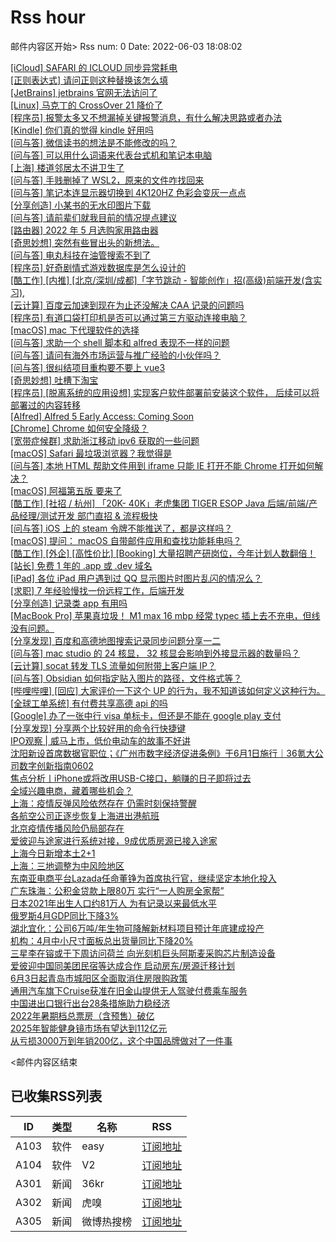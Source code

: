 # Rss hour

邮件内容区开始>
Rss num: 0  Date: 2022-06-03 18:08:02 <br/>

<a href='https://www.v2ex.com/t/857146#reply0'>[iCloud] SAFARI 的 ICLOUD 同步异常耗电</a><br/>
<a href='https://www.v2ex.com/t/857145#reply1'>[正则表达式] 请问正则这种替换该怎么填</a><br/>
<a href='https://www.v2ex.com/t/857144#reply2'>[JetBrains] jetbrains 官网无法访问了</a><br/>
<a href='https://www.v2ex.com/t/857143#reply4'>[Linux] 马克丁的 CrossOver 21 降价了</a><br/>
<a href='https://www.v2ex.com/t/857142#reply4'>[程序员] 报警太多又不想漏掉关键报警消息，有什么解决思路或者办法</a><br/>
<a href='https://www.v2ex.com/t/857141#reply11'>[Kindle] 你们真的觉得 kindle 好用吗</a><br/>
<a href='https://www.v2ex.com/t/857139#reply0'>[问与答] 微信读书的想法是不能修改的吗？</a><br/>
<a href='https://www.v2ex.com/t/857138#reply8'>[问与答] 可以用什么词语来代表台式机和笔记本电脑</a><br/>
<a href='https://www.v2ex.com/t/857137#reply4'>[上海] 楼道邻居太不讲卫生了</a><br/>
<a href='https://www.v2ex.com/t/857136#reply2'>[问与答] 手贱删掉了 WSL2，原来的文件咋找回来</a><br/>
<a href='https://www.v2ex.com/t/857135#reply2'>[问与答] 笔记本连显示器切换到 4K120HZ 色彩会变灰一点点</a><br/>
<a href='https://www.v2ex.com/t/857134#reply1'>[分享创造] 小某书的无水印图片下载</a><br/>
<a href='https://www.v2ex.com/t/857133#reply0'>[问与答] 请前辈们就我目前的情况提点建议</a><br/>
<a href='https://www.v2ex.com/t/857132#reply18'>[路由器] 2022 年 5 月选购家用路由器</a><br/>
<a href='https://www.v2ex.com/t/857131#reply4'>[奇思妙想] 突然有些冒出头的新想法。</a><br/>
<a href='https://www.v2ex.com/t/857130#reply21'>[问与答] 电丸科技在油管搜索不到了</a><br/>
<a href='https://www.v2ex.com/t/857127#reply8'>[程序员] 好奇剧情式游戏数据库是怎么设计的</a><br/>
<a href='https://www.v2ex.com/t/857126#reply0'>[酷工作] [内推] [北京/深圳/成都]「字节跳动 - 智能创作」招(高级)前端开发(含实习),</a><br/>
<a href='https://www.v2ex.com/t/857125#reply3'>[云计算] 百度云加速到现在为止还没解决 CAA 记录的问题吗</a><br/>
<a href='https://www.v2ex.com/t/857124#reply6'>[程序员] 有道口袋打印机是否可以通过第三方驱动连接电脑？</a><br/>
<a href='https://www.v2ex.com/t/857123#reply28'>[macOS] mac 下代理软件的选择</a><br/>
<a href='https://www.v2ex.com/t/857122#reply3'>[问与答] 求助一个 shell 脚本和 alfred 表现不一样的问题</a><br/>
<a href='https://www.v2ex.com/t/857121#reply1'>[问与答] 请问有海外市场运营与推广经验的小伙伴吗？</a><br/>
<a href='https://www.v2ex.com/t/857117#reply6'>[问与答] 很纠结项目重构要不要上 vue3</a><br/>
<a href='https://www.v2ex.com/t/857116#reply19'>[奇思妙想] 吐槽下淘宝</a><br/>
<a href='https://www.v2ex.com/t/857114#reply3'>[程序员] [脱离系统的应用设想] 实现客户软件部署前安装这个软件， 后续可以将部署过的内容转移</a><br/>
<a href='https://www.v2ex.com/t/857113#reply0'>[Alfred] Alfred 5 Early Access: Coming Soon</a><br/>
<a href='https://www.v2ex.com/t/857112#reply4'>[Chrome] Chrome 如何安全降级？</a><br/>
<a href='https://www.v2ex.com/t/857111#reply1'>[宽带症候群] 求助浙江移动 ipv6 获取的一些问题</a><br/>
<a href='https://www.v2ex.com/t/857110#reply10'>[macOS] Safari 最垃圾浏览器？我觉得是</a><br/>
<a href='https://www.v2ex.com/t/857109#reply3'>[问与答] 本地 HTML 帮助文件用到 iframe 只能 IE 打开不能 Chrome 打开如何解决？</a><br/>
<a href='https://www.v2ex.com/t/857108#reply5'>[macOS] 阿福第五版 要来了</a><br/>
<a href='https://www.v2ex.com/t/857107#reply4'>[酷工作] [社招 / 杭州] 「20K- 40K」老虎集团 TIGER ESOP Java 后端/前端/产品经理/测试开发 部门直招 & 流程极快</a><br/>
<a href='https://www.v2ex.com/t/857106#reply9'>[问与答] iOS 上的 steam 令牌不能推送了，都是这样吗？</a><br/>
<a href='https://www.v2ex.com/t/857105#reply6'>[macOS] 提问： macOS 自带邮件应用和查找功能耗电吗？</a><br/>
<a href='https://www.v2ex.com/t/857104#reply3'>[酷工作] [外企] [高性价比] [Booking] 大量招聘产研岗位，今年计划人数翻倍！</a><br/>
<a href='https://www.v2ex.com/t/857103#reply2'>[站长] 免费 1 年的 .app 或 .dev 域名</a><br/>
<a href='https://www.v2ex.com/t/857102#reply3'>[iPad] 各位 iPad 用户遇到过 QQ 显示图片时图片乱闪的情况么？</a><br/>
<a href='https://www.v2ex.com/t/857101#reply3'>[求职] 7 年经验慢找一份远程工作，后端开发</a><br/>
<a href='https://www.v2ex.com/t/857099#reply7'>[分享创造] 记录类 app 有用吗</a><br/>
<a href='https://www.v2ex.com/t/857098#reply7'>[MacBook Pro] 苹果真垃圾！ M1 max 16 mbp 经常 typec 插上去不充电，但线没有问题。</a><br/>
<a href='https://www.v2ex.com/t/857097#reply0'>[分享发现] 百度和高德地图搜索记录同步问题分享一二</a><br/>
<a href='https://www.v2ex.com/t/857096#reply2'>[问与答] mac studio 的 24 核显， 32 核显会影响到外接显示器的数量吗？</a><br/>
<a href='https://www.v2ex.com/t/857093#reply6'>[云计算] socat 转发 TLS 流量如何附带上客户端 IP？</a><br/>
<a href='https://www.v2ex.com/t/857091#reply3'>[问与答] Obsidian 如何指定贴入图片的路径，文件格式等？</a><br/>
<a href='https://www.v2ex.com/t/857090#reply5'>[哔哩哔哩] [回应] 大家评价一下这个 UP 的行为，我不知道该如何定义这种行为。</a><br/>
<a href='https://www.v2ex.com/t/857089#reply1'>[全球工单系统] 有付费共享高德 api 的吗</a><br/>
<a href='https://www.v2ex.com/t/857088#reply27'>[Google] 办了一张中行 visa 单标卡，但还是不能在 google play 支付</a><br/>
<a href='https://www.v2ex.com/t/857087#reply10'>[分享发现] 分享两个比较好用的命令行快捷键</a><br/>
<a href='https://36kr.com/p/1768813052868870'>IPO观察 | 威马上市，低价电动车的故事不好讲</a><br/>
<a href='https://36kr.com/p/1767979020302851'>沈阳新设首席数据官职位；《广州市数字经济促进条例》于6月1日施行｜36氪大公司数字创新指南0602</a><br/>
<a href='https://36kr.com/p/1744972184612736'>焦点分析丨iPhone或将改用USB-C接口，躺赚的日子即将过去</a><br/>
<a href='https://36kr.com/p/1768668846274825'>全域兴趣电商，藏着哪些机会？</a><br/>
<a href='https://36kr.com/newsflashes/1769118041766403'>上海：疫情反弹风险依然存在 仍需时刻保持警醒</a><br/>
<a href='https://36kr.com/newsflashes/1769093781338628'>各航空公司正逐步恢复上海进出港航班</a><br/>
<a href='https://36kr.com/newsflashes/1769078906124547'>北京疫情传播风险仍局部存在</a><br/>
<a href='https://36kr.com/newsflashes/1769078587046409'>爱彼迎与途家进行系统对接，9成优质房源已接入途家</a><br/>
<a href='https://36kr.com/newsflashes/1769076723939585'>上海今日新增本土2+1</a><br/>
<a href='https://36kr.com/newsflashes/1769076112194050'>上海：三地调整为中风险地区</a><br/>
<a href='https://36kr.com/newsflashes/1769065354820096'>东南亚电商平台Lazada任命董铮为首席执行官，继续坚定本地化投入</a><br/>
<a href='https://36kr.com/newsflashes/1769003725765120'>广东珠海：公积金贷款上限80万 实行“一人购房全家帮”</a><br/>
<a href='https://36kr.com/newsflashes/1768984815712512'>日本2021年出生人口约81万人 为有记录以来最低水平</a><br/>
<a href='https://36kr.com/newsflashes/1768984163875072'>俄罗斯4月GDP同比下降3%</a><br/>
<a href='https://36kr.com/newsflashes/1768974242396681'>湖北宜化：公司6万吨/年生物可降解新材料项目预计年底建成投产</a><br/>
<a href='https://36kr.com/newsflashes/1768942972828169'>机构：4月中小尺寸面板总出货量同比下降20%</a><br/>
<a href='https://36kr.com/newsflashes/1768941771733253'>三星李在镕或于下周访问荷兰 向光刻机巨头阿斯麦采购芯片制造设备</a><br/>
<a href='https://36kr.com/newsflashes/1768941067516164'>爱彼迎中国同美团民宿等达成合作 启动房东/房源迁移计划</a><br/>
<a href='https://36kr.com/newsflashes/1768840653093384'>6月3日起青岛市城阳区全面取消住房限购政策</a><br/>
<a href='https://36kr.com/newsflashes/1768839592720648'>通用汽车旗下Cruise获准在旧金山提供无人驾驶付费乘车服务</a><br/>
<a href='https://36kr.com/newsflashes/1768838552844808'>中国进出口银行出台28条措施助力稳经济</a><br/>
<a href='https://36kr.com/newsflashes/1768836420876802'>2022年暑期档总票房（含预售）破亿</a><br/>
<a href='https://36kr.com/newsflashes/1768825291061509'>2025年智能健身镜市场有望达到112亿元</a><br/>
<a href='http://www.huxiu.com/article/571812.html?f=wangzhan'>从亏损3000万到年销200亿，这个中国品牌做对了一件事</a><br/>


<邮件内容区结束

## 已收集RSS列表

| ID | 类型 | 名称  | RSS  |
| -- | -- | -- | -- | 
| A103  | 软件 | easy | [订阅地址](http://rsshub.v2fy.com:1200/weibo/user/1088413295) |
| A104  | 软件 | V2  | [订阅地址](http://www.v2ex.com/index.xml) |
| A301  | 新闻 | 36kr | [订阅地址](https://www.36kr.com/feed) |
| A302  | 新闻 | 虎嗅 | [订阅地址](https://www.huxiu.com/rss/0.xml) |
| A305  | 新闻 | 微博热搜榜 | [订阅地址](https://rsshub.app/weibo/search/hot) |

